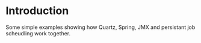 Introduction
============

Some simple examples showing how Quartz, Spring, JMX and persistant job scheudling work together.

